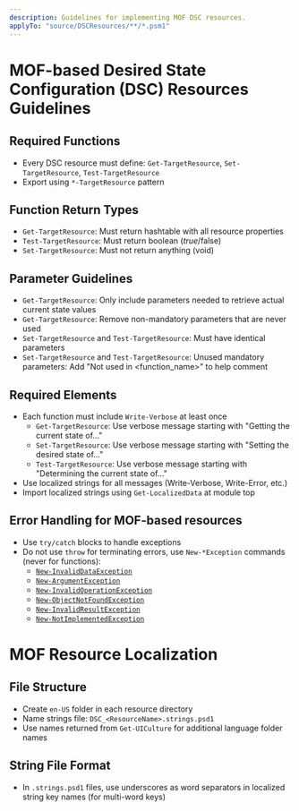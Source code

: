 ```yaml
---
description: Guidelines for implementing MOF DSC resources.
applyTo: "source/DSCResources/**/*.psm1"
---
```


# MOF-based Desired State Configuration (DSC) Resources Guidelines

## Required Functions
- Every DSC resource must define: `Get-TargetResource`, `Set-TargetResource`, `Test-TargetResource`
- Export using `*-TargetResource` pattern

## Function Return Types
- `Get-TargetResource`: Must return hashtable with all resource properties
- `Test-TargetResource`: Must return boolean ($true/$false)
- `Set-TargetResource`: Must not return anything (void)

## Parameter Guidelines
- `Get-TargetResource`: Only include parameters needed to retrieve actual current state values
- `Get-TargetResource`: Remove non-mandatory parameters that are never used
- `Set-TargetResource` and `Test-TargetResource`: Must have identical parameters
- `Set-TargetResource` and `Test-TargetResource`: Unused mandatory parameters: Add "Not used in <function_name>" to help comment

## Required Elements
- Each function must include `Write-Verbose` at least once
  - `Get-TargetResource`: Use verbose message starting with "Getting the current state of..."
  - `Set-TargetResource`: Use verbose message starting with "Setting the desired state of..."
  - `Test-TargetResource`: Use verbose message starting with "Determining the current state of..."
- Use localized strings for all messages (Write-Verbose, Write-Error, etc.)
- Import localized strings using `Get-LocalizedData` at module top

## Error Handling for MOF-based resources
- Use `try/catch` blocks to handle exceptions
- Do not use `throw` for terminating errors, use `New-*Exception` commands (never for functions):
  - [`New‑InvalidDataException`](https://github.com/dsccommunity/DscResource.Common/wiki/New%E2%80%91InvalidDataException)
  - [`New-ArgumentException`](https://github.com/dsccommunity/DscResource.Common/wiki/New%E2%80%91ArgumentException)
  - [`New-InvalidOperationException`](https://github.com/dsccommunity/DscResource.Common/wiki/New%E2%80%91InvalidOperationException)
  - [`New-ObjectNotFoundException`](https://github.com/dsccommunity/DscResource.Common/wiki/New%E2%80%91ObjectNotFoundException)
  - [`New-InvalidResultException`](https://github.com/dsccommunity/DscResource.Common/wiki/New%E2%80%91InvalidResultException)
  - [`New-NotImplementedException`](https://github.com/dsccommunity/DscResource.Common/wiki/New%E2%80%91NotImplementedException)

# MOF Resource Localization

## File Structure
- Create `en-US` folder in each resource directory
- Name strings file: `DSC_<ResourceName>.strings.psd1`
- Use names returned from `Get-UICulture` for additional language folder names

## String File Format

- In `.strings.psd1` files, use underscores as word separators in localized
  string key names (for multi-word keys)
